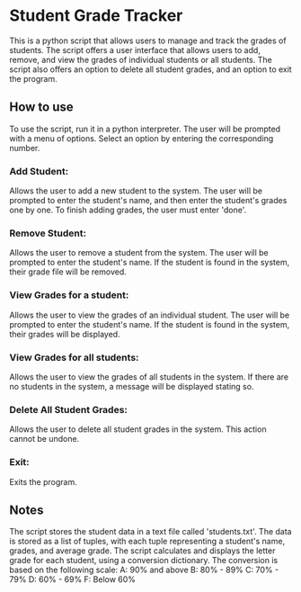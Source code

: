 
# Student Grade Tracker
This is a python script that allows users to manage and track the grades of students. The script offers a user interface that allows users to add, remove, and view the grades of individual students or all students. The script also offers an option to delete all student grades, and an option to exit the program.

## How to use
To use the script, run it in a python interpreter. The user will be prompted with a menu of options. Select an option by entering the corresponding number.

### Add Student: 

Allows the user to add a new student to the system. The user will be prompted to enter the student's name, and then enter the student's grades one by one. To finish adding grades, the user must enter 'done'.

### Remove Student:

Allows the user to remove a student from the system. The user will be prompted to enter the student's name. If the student is found in the system, their grade file will be removed.

### View Grades for a student: 

Allows the user to view the grades of an individual student. The user will be prompted to enter the student's name. If the student is found in the system, their grades will be displayed.

### View Grades for all students: 

Allows the user to view the grades of all students in the system. If there are no students in the system, a message will be displayed stating so.

### Delete All Student Grades: 

Allows the user to delete all student grades in the system. This action cannot be undone.

### Exit: 

Exits the program.

## Notes
The script stores the student data in a text file called 'students.txt'. The data is stored as a list of tuples, with each tuple representing a student's name, grades, and average grade.
The script calculates and displays the letter grade for each student, using a conversion dictionary. The conversion is based on the following scale:
A: 90% and above
B: 80% - 89%
C: 70% - 79%
D: 60% - 69%
F: Below 60%
